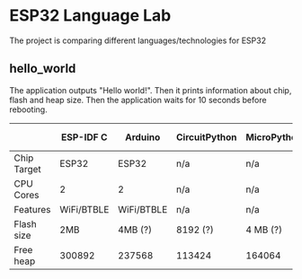 # ESP32 Language Lab

The project is comparing different languages/technologies for ESP32

## hello_world

The application outputs "Hello world!". Then it prints information about chip, flash and heap size.
Then the application waits for 10 seconds before rebooting.


|             | ESP-IDF C  | Arduino    | CircuitPython | MicroPython | Rust no_std | Rust std |
|-------------|------------|------------|---------------|-------------|-------------|----------|
| Chip Target | ESP32      | ESP32      | n/a           | n/a         | n/a         |          |
| CPU Cores   | 2          | 2          | n/a           | n/a         | n/a         |          |
| Features    | WiFi/BTBLE | WiFi/BTBLE | n/a           | n/a         | n/a         |          |
| Flash size  | 2MB        | 4MB (?)    | 8192 (?)      | 4 MB (?)    | n/a         |          |
| Free heap   | 300892     | 237568     | 113424        | 164064      | n/a         |          |

